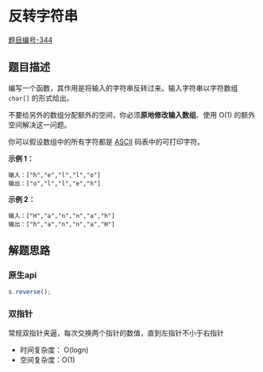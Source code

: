 # 反转字符串

[题目编号-344](https://leetcode-cn.com/problems/reverse-string/)



## 题目描述

编写一个函数，其作用是将输入的字符串反转过来。输入字符串以字符数组 `char[]` 的形式给出。

不要给另外的数组分配额外的空间，你必须**原地修改输入数组**、使用 O(1) 的额外空间解决这一问题。

你可以假设数组中的所有字符都是 [ASCII](https://baike.baidu.com/item/ASCII) 码表中的可打印字符。

 

**示例 1：**

```
输入：["h","e","l","l","o"]
输出：["o","l","l","e","h"]
```

**示例 2：**

```
输入：["H","a","n","n","a","h"]
输出：["h","a","n","n","a","H"]
```



## 解题思路

### 原生api

```js
s.reverse();
```



### 双指针

常规双指针夹逼，每次交换两个指针的数值，直到左指针不小于右指针

* 时间复杂度： O(logn)
* 空间复杂度：O(1)



